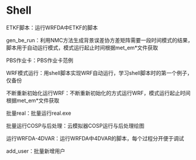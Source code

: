 # Shell

ETKF脚本：运行WRFDA中ETKF的脚本

gen_be_run：利用NMC方法生成背景误差协方差矩阵需要一段时间模式的结果，脚本用于自动运行模式，模式运行起止时间根据met_em*文件获取

PBS作业卡：PBS作业卡范例

WRF模式运行：用shell脚本实现WRF自动运行，学习shell脚本时的第一个例子，仅备份

不断重新初始化运行WRF：不断重新初始化的方式运行WRF，模式运行起止时间根据met_em*文件获取

批量real：批量运行real.exe

批量运行COSP与后处理：云模拟器COSP运行与后处理绘图

运行WRFDA-4DVAR：运行WRFDA中4DVAR的脚本，每个过程分开便于调试

add_user：批量新增用户
